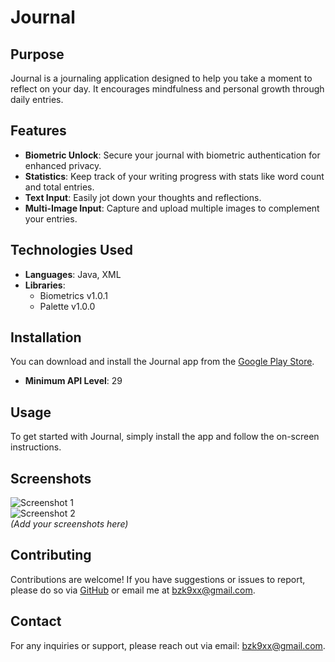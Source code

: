 # Journal

## Purpose
Journal is a journaling application designed to help you take a moment to reflect on your day. It encourages mindfulness and personal growth through daily entries.

## Features
- **Biometric Unlock**: Secure your journal with biometric authentication for enhanced privacy.
- **Statistics**: Keep track of your writing progress with stats like word count and total entries.
- **Text Input**: Easily jot down your thoughts and reflections.
- **Multi-Image Input**: Capture and upload multiple images to complement your entries.

## Technologies Used
- **Languages**: Java, XML
- **Libraries**: 
  - Biometrics v1.0.1
  - Palette v1.0.0

## Installation
You can download and install the Journal app from the [Google Play Store](<PLACEHOLDER_LINK>).
- **Minimum API Level**: 29

## Usage
To get started with Journal, simply install the app and follow the on-screen instructions. 

## Screenshots
![Screenshot 1](<PLACEHOLDER_FOR_SCREENSHOT_1>)  
![Screenshot 2](<PLACEHOLDER_FOR_SCREENSHOT_2>)  
*(Add your screenshots here)*

## Contributing
Contributions are welcome! If you have suggestions or issues to report, please do so via [GitHub](<PLACEHOLDER_FOR_GITHUB_LINK>) or email me at [bzk9xx@gmail.com](mailto:bzk9xx@gmail.com).

## Contact
For any inquiries or support, please reach out via email: [bzk9xx@gmail.com](mailto:bzk9xx@gmail.com).
